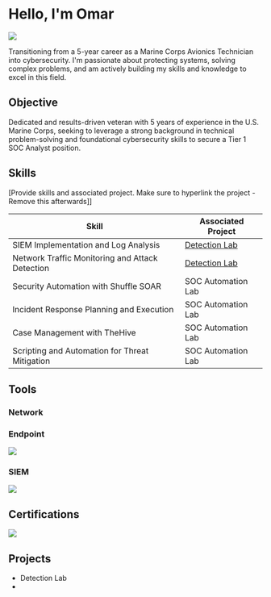 # Hello, I'm Omar
<a href="https://www.linkedin.com/in/oaragon2150/"><img src="https://img.shields.io/badge/-LinkedIn-0072b1?&style=for-the-badge&logo=linkedin&logoColor=white" /></a>



Transitioning from a 5-year career as a Marine Corps Avionics Technician into cybersecurity. I'm passionate about protecting systems, solving complex problems, and am actively building my skills and knowledge to excel in this field.

## Objective


Dedicated and results-driven veteran with 5 years of experience in the U.S. Marine Corps, seeking to leverage a strong background in technical problem-solving and foundational cybersecurity skills to secure a Tier 1 SOC Analyst position.

## Skills
[Provide skills and associated project. Make sure to hyperlink the project - Remove this afterwards]]

| Skill                                         | Associated Project         |
|-----------------------------------------------|----------------------------|
| SIEM Implementation and Log Analysis          | <a href="https://google.com">Detection Lab</a>|
| Network Traffic Monitoring and Attack Detection | <a href="https://google.com">Detection Lab</a>|
| Security Automation with Shuffle SOAR         | SOC Automation Lab|
| Incident Response Planning and Execution      | SOC Automation Lab|
| Case Management with TheHive                  | SOC Automation Lab|
| Scripting and Automation for Threat Mitigation | SOC Automation Lab|

## Tools


### Network
<div>

</div>

### Endpoint
<div>
    <img src="https://img.shields.io/badge/-Microsoft_Defender_for_Endpoint-00A4EF?&style=for-the-badge&logo=Microsoft&logoColor=white" />

</div>

### SIEM
<div>
    <img src="https://img.shields.io/badge/-Microsoft_Sentinel-0078D4?&style=for-the-badge&logo=Microsoft&logoColor=white" />
    
</div>

## Certifications

<div>
<img src="https://img.shields.io/badge/-Security%2B-FF0000?&style=for-the-badge&logo=CompTIA&logoColor=white" />

</div>

## Projects
- Detection Lab
- 
